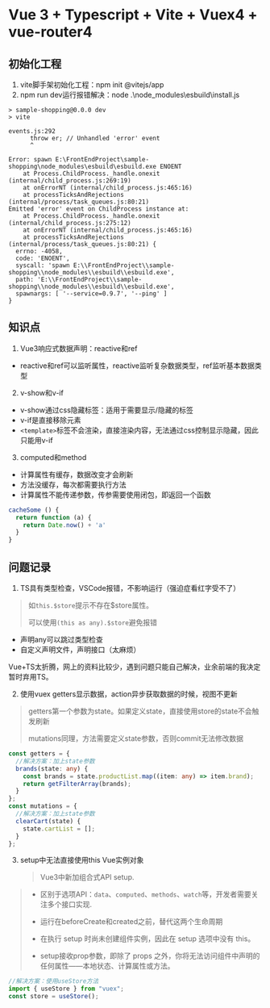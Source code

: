 # Vue 3 + Typescript + Vite + Vuex4 + vue-router4

## 初始化工程

1. vite脚手架初始化工程：npm init @vitejs/app
2. npm run dev运行报错解决：node .\node_modules\esbuild\install.js

```shell
> sample-shopping@0.0.0 dev
> vite

events.js:292
      throw er; // Unhandled 'error' event
      ^

Error: spawn E:\FrontEndProject\sample-shopping\node_modules\esbuild\esbuild.exe ENOENT
    at Process.ChildProcess._handle.onexit (internal/child_process.js:269:19)
    at onErrorNT (internal/child_process.js:465:16)
    at processTicksAndRejections (internal/process/task_queues.js:80:21)
Emitted 'error' event on ChildProcess instance at:
    at Process.ChildProcess._handle.onexit (internal/child_process.js:275:12)
    at onErrorNT (internal/child_process.js:465:16)
    at processTicksAndRejections (internal/process/task_queues.js:80:21) {
  errno: -4058,
  code: 'ENOENT',
  syscall: 'spawn E:\\FrontEndProject\\sample-shopping\\node_modules\\esbuild\\esbuild.exe',
  path: 'E:\\FrontEndProject\\sample-shopping\\node_modules\\esbuild\\esbuild.exe',
  spawnargs: [ '--service=0.9.7', '--ping' ]
}
```
## 知识点

1. Vue3响应式数据声明：reactive和ref

* reactive和ref可以监听属性，reactive监听复杂数据类型，ref监听基本数据类型

2. v-show和v-if

* v-show通过css隐藏标签：适用于需要显示/隐藏的标签
* v-if是直接移除元素
* `<template>`标签不会渲染，直接渲染内容，无法通过css控制显示隐藏，因此只能用v-if

3. computed和method

* 计算属性有缓存，数据改变才会刷新
* 方法没缓存，每次都需要执行方法
* 计算属性不能传递参数，传参需要使用闭包，即返回一个函数

```typescript
cacheSome () {
  return function (a) {
    return Date.now() + 'a'
  }
}
```

## 问题记录

1. TS具有类型检查，VSCode报错，不影响运行（强迫症看红字受不了）

> 如`this.$store`提示不存在$store属性。
>
> 可以使用`(this as any).$store`避免报错

* 声明any可以跳过类型检查
* 自定义声明文件，声明接口（太麻烦）

Vue+TS太折腾，网上的资料比较少，遇到问题只能自己解决，业余前端的我决定暂时弃用TS。

2. 使用vuex getters显示数据，action异步获取数据的时候，视图不更新

> getters第一个参数为state。如果定义state，直接使用store的state不会触发刷新
>
> mutations同理，方法需要定义state参数，否则commit无法修改数据

```typescript
const getters = {
  //解决方案：加上state参数
  brands(state: any) {
    const brands = state.productList.map((item: any) => item.brand);
    return getFilterArray(brands);
  }
};
const mutations = {
  //解决方案：加上state参数
  clearCart(state) {
    state.cartList = [];
  }
};
```

3. setup中无法直接使用this Vue实例对象

   > Vue3中新加组合式API setup.
>
   > * 区别于选项API：`data`、`computed`、`methods`、`watch`等，开发者需要关注多个接口实现.
   >
   > * 运行在beforeCreate和created之前，替代这两个生命周期
   > * 在执行 setup 时尚未创建组件实例，因此在 setup 选项中没有 this。
   > * setup接收prop参数，即除了 props 之外，你将无法访问组件中声明的任何属性——本地状态、计算属性或方法。

   ```typescript
   //解决方案：使用useStore方法
   import { useStore } from "vuex";
   const store = useStore();
   ```

   

   